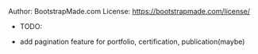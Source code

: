 Author: BootstrapMade.com
License: https://bootstrapmade.com/license/

- TODO:
+ add pagination feature for portfolio, certification, publication(maybe)